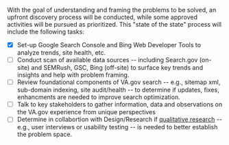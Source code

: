 With the goal of understanding and framing the problems to be solved, an upfront discovery process will be conducted, while some approved activities will be pursued as prioritized.   This "state of the state" process will include the following tasks:

- [x] Set-up Google Search Console and Bing Web Developer Tools to analyze trends, site health, etc.
- [ ] Conduct scan of available data sources -- including Search.gov (on-site) and SEMRush, GSC, Bing (off-site) to surface key trends and insights and help with problem framing.
- [ ] Review foundational components of VA.gov search -- e.g., sitemap xml, sub-domain indexing, site audit/health -- to determine if updates, fixes, enhancments are needed to improve search optimization.
- [ ] Talk to key stakeholders to gather information, data and observations on the VA.gov experience from unique perspectives 
- [ ] Determine in collabortion with Design/Research if [qualitative research](https://github.com/department-of-veterans-affairs/va.gov-team/blob/master/teams/vsa/design/vsa-research-process.md) -- e.g., user interviews or usability testing -- is needed to better establish the problem space.

